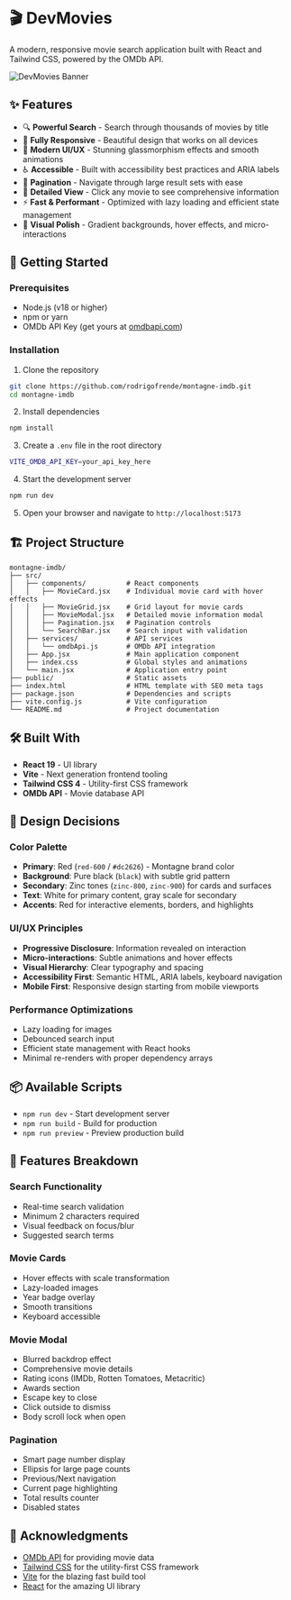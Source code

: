 # 🎬 DevMovies

A modern, responsive movie search application built with React and Tailwind CSS, powered by the OMDb API.

![DevMovies Banner](https://via.placeholder.com/1200x400/9333ea/ffffff?text=DevMovies+-+Discover+Your+Next+Favorite+Movie)

## ✨ Features

- 🔍 **Powerful Search** - Search through thousands of movies by title
- 📱 **Fully Responsive** - Beautiful design that works on all devices
- 🎨 **Modern UI/UX** - Stunning glassmorphism effects and smooth animations
- ♿ **Accessible** - Built with accessibility best practices and ARIA labels
- 📄 **Pagination** - Navigate through large result sets with ease
- 🎯 **Detailed View** - Click any movie to see comprehensive information
- ⚡ **Fast & Performant** - Optimized with lazy loading and efficient state management
- 🌈 **Visual Polish** - Gradient backgrounds, hover effects, and micro-interactions

## 🚀 Getting Started

### Prerequisites

- Node.js (v18 or higher)
- npm or yarn
- OMDb API Key (get yours at [omdbapi.com](https://www.omdbapi.com/apikey.aspx))

### Installation

1. Clone the repository
```bash
git clone https://github.com/rodrigofrende/montagne-imdb.git
cd montagne-imdb
```

2. Install dependencies
```bash
npm install
```

3. Create a `.env` file in the root directory
```bash
VITE_OMDB_API_KEY=your_api_key_here
```

4. Start the development server
```bash
npm run dev
```

5. Open your browser and navigate to `http://localhost:5173`

## 🏗️ Project Structure

```
montagne-imdb/
├── src/
│   ├── components/          # React components
│   │   ├── MovieCard.jsx    # Individual movie card with hover effects
│   │   ├── MovieGrid.jsx    # Grid layout for movie cards
│   │   ├── MovieModal.jsx   # Detailed movie information modal
│   │   ├── Pagination.jsx   # Pagination controls
│   │   └── SearchBar.jsx    # Search input with validation
│   ├── services/            # API services
│   │   └── omdbApi.js       # OMDb API integration
│   ├── App.jsx              # Main application component
│   ├── index.css            # Global styles and animations
│   └── main.jsx             # Application entry point
├── public/                  # Static assets
├── index.html               # HTML template with SEO meta tags
├── package.json             # Dependencies and scripts
├── vite.config.js           # Vite configuration
└── README.md                # Project documentation
```

## 🛠️ Built With

- **React 19** - UI library
- **Vite** - Next generation frontend tooling
- **Tailwind CSS 4** - Utility-first CSS framework
- **OMDb API** - Movie database API

## 🎨 Design Decisions

### Color Palette
- **Primary**: Red (`red-600` / `#dc2626`) - Montagne brand color
- **Background**: Pure black (`black`) with subtle grid pattern
- **Secondary**: Zinc tones (`zinc-800`, `zinc-900`) for cards and surfaces
- **Text**: White for primary content, gray scale for secondary
- **Accents**: Red for interactive elements, borders, and highlights

### UI/UX Principles
- **Progressive Disclosure**: Information revealed on interaction
- **Micro-interactions**: Subtle animations and hover effects
- **Visual Hierarchy**: Clear typography and spacing
- **Accessibility First**: Semantic HTML, ARIA labels, keyboard navigation
- **Mobile First**: Responsive design starting from mobile viewports

### Performance Optimizations
- Lazy loading for images
- Debounced search input
- Efficient state management with React hooks
- Minimal re-renders with proper dependency arrays

## 📦 Available Scripts

- `npm run dev` - Start development server
- `npm run build` - Build for production
- `npm run preview` - Preview production build

## 🌟 Features Breakdown

### Search Functionality
- Real-time search validation
- Minimum 2 characters required
- Visual feedback on focus/blur
- Suggested search terms

### Movie Cards
- Hover effects with scale transformation
- Lazy-loaded images
- Year badge overlay
- Smooth transitions
- Keyboard accessible

### Movie Modal
- Blurred backdrop effect
- Comprehensive movie details
- Rating icons (IMDb, Rotten Tomatoes, Metacritic)
- Awards section
- Escape key to close
- Click outside to dismiss
- Body scroll lock when open

### Pagination
- Smart page number display
- Ellipsis for large page counts
- Previous/Next navigation
- Current page highlighting
- Total results counter
- Disabled states

## 👏 Acknowledgments

- [OMDb API](https://www.omdbapi.com/) for providing movie data
- [Tailwind CSS](https://tailwindcss.com/) for the utility-first CSS framework
- [Vite](https://vitejs.dev/) for the blazing fast build tool
- [React](https://react.dev/) for the amazing UI library



